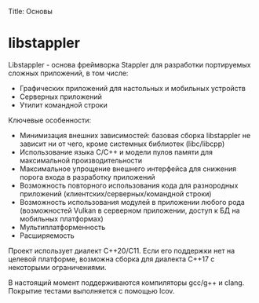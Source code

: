 Title: Основы

# libstappler

Libstappler - основа фреймворка Stappler для разработки портируемых сложных приложений, в том числе:
* Графических приложений для настольных и мобильных устройств
* Серверных приложений
* Утилит командной строки

Ключевые особенности:
* Минимизация внешних зависимостей: базовая сборка libstappler не зависит ни от чего, кроме системных библиотек (libc/libcpp)
* Использование языка C/C++ и модели пулов памяти для максимальной производительности
* Максимальное упрощение внешнего интерфейса для снижения порога входа в разработку приложений
* Возможность повторного использования кода для разнородных приложений (клиентских/серверных/командной строки)
* Возможность использования модулей в приложении любого рода (возможностей Vulkan в серверном приложении, доступ к БД на мобильных платформах)
* Мультиплатформенность
* Расширяемость

Проект использует диалект C++20/C11. Если его поддержки нет на целевой платформе, возможна сборка для диалекта C++17 с некоторыми ограничениями.

В настоящий момент поддерживаются компиляторы gcc/g++ и clang. Покрытие тестами выполняется с помощью lcov.
